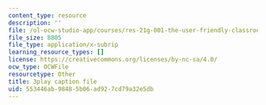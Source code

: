 ```yaml
---
content_type: resource
description: ''
file: /ol-ocw-studio-app/courses/res-21g-001-the-user-friendly-classroom-fall-2020/553446ab98485b06ad927cd79a32e5db_b04CichdN5g.vtt
file_size: 8805
file_type: application/x-subrip
learning_resource_types: []
license: https://creativecommons.org/licenses/by-nc-sa/4.0/
ocw_type: OCWFile
resourcetype: Other
title: 3play caption file
uid: 553446ab-9848-5b06-ad92-7cd79a32e5db
---
```

